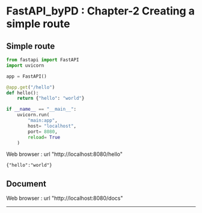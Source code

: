 # FastAPI_byPD : Chapter-2 Creating a simple route

## Simple route
```python
from fastapi import FastAPI
import uvicorn

app = FastAPI()

@app.get("/hello")
def hello():
    return {"hello": "world"}

if __name__ == "__main__":
    uvicorn.run(
        "main:app",
        host= "localhost",
        port= 8080,
        reload= True
    )
```

Web browser : url "http://localhost:8080/hello"
```
{"hello":"world"}
```

## Document
Web browser : url "http://localhost:8080/docs"

---